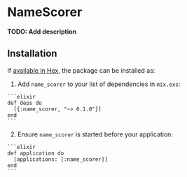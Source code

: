 # NameScorer

**TODO: Add description**

## Installation

If [available in Hex](https://hex.pm/docs/publish), the package can be installed as:

  1. Add `name_scorer` to your list of dependencies in `mix.exs`:

    ```elixir
    def deps do
      [{:name_scorer, "~> 0.1.0"}]
    end
    ```

  2. Ensure `name_scorer` is started before your application:

    ```elixir
    def application do
      [applications: [:name_scorer]]
    end
    ```

